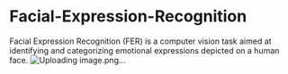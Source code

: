# Facial-Expression-Recognition
Facial Expression Recognition (FER) is a computer vision task aimed at identifying and categorizing emotional expressions depicted on a human face. 
![Uploading image.png…]()

